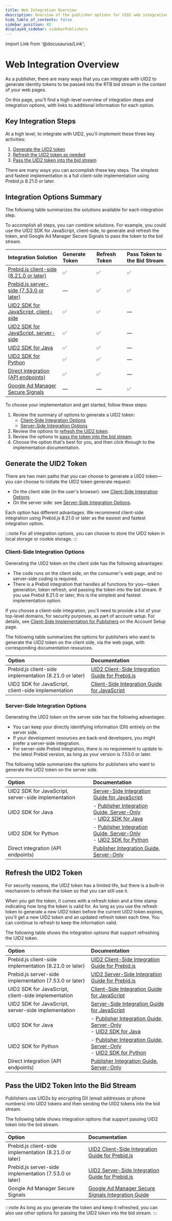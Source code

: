 ```yaml
---
title: Web Integration Overview
description: Overview of the publisher options for UID2 web integration.
hide_table_of_contents: false
sidebar_position: 02
displayed_sidebar: sidebarPublishers
---
```


import Link from '@docusaurus/Link';

# Web Integration Overview

As a publisher, there are many ways that you can integrate with UID2 to generate identity tokens to be passed into the RTB bid stream in the context of your web pages.

On this page, you'll find a high-level overview of integration steps and integration options, with links to additional information for each option.

<!-- The integration option that's right for you depends on many factors. For example, if the <Link href="../ref-info/glossary-uid#gl-dii">DII</Link> is available on the client side, and you can use the latest version of Prebid, you can use the UID2 Prebid module, which manages the token generate request, token refresh request, and passing the token into the bid stream.

Some questions you might ask:
- Do you want to generate the UID2 token request on the client side or the server side?
- Do you use Prebid? If yes:
  - Are you constrained to a specific Prebid version?
  - Do you want the UID2 Prebid module to do everything&#8212;generate the token, refresh the token, and pass the token into the bid stream?
  - Do you prefer to use the UID2 SDK for JavaScript to generate and refresh the token, and use Prebid to pass the token into the bid stream? -->

<!-- It includes:

* [Integration Steps: Summary](#integration-steps-summary)
* [Integration Options: Client Side](#integration-options-client-side)
* [Integration Options: Server Side](#integration-options-server-side)
* [Options to Generate/Refresh UID2 Token](#options-to-generaterefresh-uid2-token)
* [Options to Pass the UID2 Token into the Bid Stream](#options-to-pass-the-uid2-token-into-the-bid-stream)
* [Client-Side or Server-Side Integration?](#client-side-or-server-side-integration)
* [Integration Using Prebid](#integration-using-prebid)
* [IntegrationDetails](#integration-details)
  * [Prebid.js 8.21.0 or Later](#prebidjs-8210-or-later)
  * [UID2 JavaScript SDK + Prebid.js 7.53.0 or later](#uid2-sdk-for-javascript--prebidjs-7530-or-later)
  * [UID2 SDK for JavaScript](#uid2-sdk-for-javascript)
  * [UID2 SDK for Java](#uid2-sdk-for-java)
  * [UID2 SDK for Python](#uid2-sdk-for-python)
  * [Direct integration (API endpoints)](#direct-integration-api-endpoints)
 -->

## Key Integration Steps

At a high level, to integrate with UID2, you'll implement these three key activities:

1. [Generate the UID2 token](#generate-the-uid2-token)
1. [Refresh the UID2 token as needed](#refresh-the-uid2-token)
1. [Pass the UID2 token into the bid stream](#pass-the-uid2-token-into-the-bid-stream)

There are many ways you can accomplish these key steps. The simplest and fastest implementation is a full client-side implementation using Prebid.js 8.21.0 or later.

## Integration Options Summary

The following table summarizes the solutions available for each integration step.

To accomplish all steps, you can combine solutions. For example, you could use the UID2 SDK for JavaScript, client-side, to generate and refresh the token, and Google Ad Manager Secure Signals to pass the token to the bid stream.

| Integration Solution | Generate Token | Refresh Token |Pass Token to the Bid Stream |
| :--- | :--- | :--- | :--- |
| [Prebid.js client-side (8.21.0 or later)](integration-prebid-client-side.md) | &#9989; | &#9989; | &#9989; |
| [Prebid.js server-side (7.53.0 or later)](integration-prebid-server-side.md) | &#8212; | &#9989; | &#9989; |
| [UID2 SDK for JavaScript, client-side](publisher-client-side.md) | &#9989; | &#9989; | &#8212; |
| [UID2 SDK for JavaScript, server-side](integration-javascript-server-side.md) | &#9989; | &#9989; | &#8212; |
| [UID2 SDK for Java](../sdks/uid2-sdk-ref-java.md) | &#9989; | &#9989; | &#8212; |
| [UID2 SDK for Python](../sdks/uid2-sdk-ref-python.md) | &#9989; | &#9989; | &#8212; |
| [Direct integration (API endpoints)](custom-publisher-integration.md) | &#9989; | &#9989; | &#8212; |
| [Google Ad Manager Secure Signals](google-ss-integration.md) | &#8212; | &#8212; | &#9989; |

<!-- &#9989; = Supported | &#8212; = Not Supported -->

To choose your implementation and get started, follow these steps:

1. Review the summary of options to generate a UID2 token:
   - [Client-Side Integration Options](#client-side-integration-options)
   - [Server-Side Integration Options](#server-side-integration-options)
1. Review the options to [refresh the UID2 token](#refresh-the-uid2-token).
1. Review the options to [pass the token into the bid stream](#pass-the-uid2-token-into-the-bid-stream).
1. Choose the option that's best for you, and then click through to the implementation documentation.

## Generate the UID2 Token

There are two main paths that you can choose to generate a UID2 token&#8212;you can choose to initiate the UID2 token generate request:

- On the client side (in the user's browser): see [Client-Side Integration Options](#client-side-integration-options).
- On the server side: see [Server-Side Integration Options](#server-side-integration-options).

Each option has different advantages. We recommend client-side integration using Prebid.js 8.21.0 or later as the easiest and fastest integration option.

:::note
For all integration options, you can choose to store the UID2 token in local storage or cookie storage.
:::

### Client-Side Integration Options

Generating the UID2 token on the client side has the following advantages:

- The code runs on the client side, on the consumer's web page, and no server-side coding is required.
- There is a Prebid integration that handles all functions for you&#8212;token generation, token refresh, and passing the token into the bid stream. If you use Prebid 8.21.0 or later, this is the simplest and fastest implementation option.

If you choose a client-side integration, you'll need to provide a list of your top-level domains, for security purposes, as part of account setup. For details, see [Client-Side Implementation for Publishers](../getting-started/gs-account-setup.md#client-side-implementation-for-publishers) on the Account Setup page.

The following table summarizes the options for publishers who want to generate the UID2 token on the client side, via the web page, with corresponding documentation resources.

| Option | Documentation |
| :--- | :--- |
| Prebid.js client-side implementation (8.21.0 or later) | [UID2 Client-Side Integration Guide for Prebid.js](integration-prebid-client-side.md) |
| UID2 SDK for JavaScript, client-side implementation | [Client-Side Integration Guide for JavaScript](publisher-client-side.md) |

### Server-Side Integration Options

Generating the UID2 token on the server side has the following advantages:

- You can keep your <Link href="../ref-info/glossary-uid#gl-dii">directly identifying information (DII)</Link> entirely on the server side.
- If your development resources are back-end developers, you might prefer a server-side integration.
- For server-side Prebid integration, there is no requirement to update to the latest Prebid version, as long as your version is 7.53.0 or later.

The following table summarizes the options for publishers who want to generate the UID2 token on the server side.

<!-- (**GWH_SW His query: "why is Prebid.js server integration not listed here?" I thought the server-side option didn't support token/generate + per KK's diagram. Let's discuss. Affects summary table also.**) -->

| Option | Documentation |
| :--- | :--- |
| UID2 SDK for JavaScript, server-side implementation | [Server-Side Integration Guide for JavaScript](integration-javascript-server-side.md) |
| UID2 SDK for Java | - [Publisher Integration Guide, Server-Only](custom-publisher-integration.md)<br/>- [UID2 SDK for Java](../sdks/uid2-sdk-ref-java.md) |
| UID2 SDK for Python | - [Publisher Integration Guide, Server-Only](custom-publisher-integration.md)<br/>- [UID2 SDK for Python](../sdks/uid2-sdk-ref-python.md)  |
| Direct integration (API endpoints) | [Publisher Integration Guide, Server-Only](custom-publisher-integration.md) |

## Refresh the UID2 Token

For security reasons, the UID2 token has a limited life, but there is a built-in mechanism to refresh the token so that you can still use it.

When you get the token, it comes with a refresh token and a time stamp indicating how long the token is valid for. As long as you use the refresh token to generate a new UID2 token before the current UID2 token expires, you'll get a new UID2 token and an updated refresh token each time. You can continue to refresh to keep the information valid.

The following table shows the integration options that support refreshing the UID2 token.

| Option | Documentation |
| :--- | :--- |
| Prebid.js client-side implementation (8.21.0 or later) | [UID2 Client-Side Integration Guide for Prebid.js](integration-prebid-client-side.md) |
| Prebid.js server-side implementation (7.53.0 or later) | [UID2 Server-Side Integration Guide for Prebid.js](integration-prebid-server-side.md) |
| UID2 SDK for JavaScript, client-side implementation | [Client-Side Integration Guide for JavaScript](publisher-client-side.md) |
| UID2 SDK for JavaScript, server-side implementation | [Server-Side Integration Guide for JavaScript](integration-javascript-server-side.md) |
| UID2 SDK for Java | - [Publisher Integration Guide, Server-Only](custom-publisher-integration.md)<br/>- [UID2 SDK for Java](../sdks/uid2-sdk-ref-java.md) |
| UID2 SDK for Python | - [Publisher Integration Guide, Server-Only](custom-publisher-integration.md)<br/>- [UID2 SDK for Python](../sdks/uid2-sdk-ref-python.md)  |
| Direct integration (API endpoints) | [Publisher Integration Guide, Server-Only](custom-publisher-integration.md) |

## Pass the UID2 Token Into the Bid Stream

Publishers use UID2s by encrypting DII (email addresses or phone numbers) into UID2 tokens and then sending the UID2 tokens into the bid stream.

The following table shows integration options that support passing UID2 token into the bid stream.

| Option | Documentation |
| :--- | :--- |
| Prebid.js client-side implementation (8.21.0 or later) | [UID2 Client-Side Integration Guide for Prebid.js](integration-prebid-client-side.md) |
| Prebid.js server-side implementation (7.53.0 or later) | [UID2 Server-Side Integration Guide for Prebid.js](integration-prebid-server-side.md) |
| Google Ad Manager Secure Signals| [Google Ad Manager Secure Signals Integration Guide](google-ss-integration.md) |

:::note
As long as you generate the token and keep it refreshed, you can also use other options for passing the UID2 token into the bid stream.
:::

<!-- ## Integration Using Prebid

(**GWH_KK not sure if we want this section. Would appreciate your input.**)

If you want to integrate using Prebid, here are some additional questions you'll need to answer to determine the best integration approach, and some steps to take:

- What Prebid version are you using?
  - If you're using Prebid 8.21.0 or later, you can use the client-side Prebid integration option, which is the simplest and easiest implementation approach.
  - If you're using a version prior to 8.21.0 (7.53.0 or later), and can't easily upgrade, you'll choose a server-side option.
- Domain names:
  - As part of account setup, if you're using the Prebid.js client-side option, you'll need to provide a list of your top-level domains.
- Are you already using the UID2 JavaScript SDK to generate and refresh the token? If so, you can continue to use the Prebid.js server-side implementation. For details, see [UID2 Server-Side Integration Guide for Prebid.js](integration-prebid-server-side.md). -->

<!-- 
## Advantages: Summary

The following table summarizes the advantages of each integration option.
(**GWH_KK don't like having two tables but I can't fit it all into one. Also the docs are different. Need input re the best docs to link to... SDK ref or integration guide?**)

| Option | Client/Server | Advantages | Documentation |
| :--- |  :--- | :--- | :--- |
| Prebid.js 8.21.0 or later | Client | <ul><li>No server-side coding needed.</li><li>Fast and easy implementation.</li></ul> | [UID2 Client-Side Integration Guide for Prebid.js](integration-prebid-client-side.md) |
| UID2 JavaScript SDK + Prebid.js 7.53.0 or later | Client | <ul><li>No need to upgrade to the latest Prebid version.</li><li>Easier to manage latency with a server-side implementation.</li><li>The JavaScript SDK takes care of generating and refreshing the token, and Prebid takes care of sending the token to the bid stream.</li></ul> | <ul><li>[Client-Side Integration Guide for JavaScript](publisher-client-side.md)</li><li>[UID2 Server-Side Integration Guide for Prebid.js](integration-prebid-server-side.md)</li></ul> |
| UID2 SDK for JavaScript | Server | <ul><li>The SDK takes care of generating and refreshing the token.</li><li>Coded in JavaScript.</li></ul> If you use JavaScript, and client-side implementation is not suitable for you, this is your best choice. | [UID2 SDK for JavaScript Reference Guide (2.x and earlier versions)](../sdks/client-side-identity-v2.md) |
| UID2 SDK for Java | Server | <ul><li>The SDK takes care of generating and refreshing the token.</li><li>Coded in Java.</li></ul> If your server-side coding is Java, and client-side implementation is not suitable for you, this is your best choice. | [UID2 SDK for Java (Server-Side) Reference Guide](../sdks/uid2-sdk-ref-java.md) |
| UID2 SDK for Python] | Server | <ul><li>The SDK takes care of generating and refreshing the token.</li><li>Coded in Python.</li></ul> If your server-side coding is Python, and client-side implementation is not suitable for you, this is your best choice. | [UID2 SDK for Python (Server-Side) Reference Guide](../sdks/uid2-sdk-ref-python.md) |
| Direct integration (API endpoints) | Server | You're free to implement the APIs in whatever way you choose. | <ul><li>[POST /token/generate](../endpoints/post-token-generate.md)</li><li>[POST /token/refresh](../endpoints/post-token-refresh.md)</li></ul> | 
-->

<!-- ## BELOW = TO DELETE
-----------------------------BELOW = TO DELETE

## Integration Details

The following sections provide additional information on each of the integration options, with links to documentation resources:

* [Prebid.js 8.21.0 or Later](#prebidjs-8210-or-later)
* [UID2 JavaScript SDK + Prebid.js 7.53.0 or later](#uid2-sdk-for-javascript--prebidjs-7530-or-later)
* [UID2 SDK for JavaScript](#uid2-sdk-for-javascript)
* [UID2 SDK for Java](#uid2-sdk-for-java)
* [UID2 SDK for Python](#uid2-sdk-for-python)
* [Direct integration (API endpoints)](#direct-integration-api-endpoints)

### Prebid.js 8.21.0 or Later

The advantages of this implementation approach are as follows:

- No server-side coding needed.
- Fast and easy implementation.

For details, see [UID2 Client-Side Integration Guide for Prebid.js](../guides/integration-prebid-client-side.md).

### UID2 SDK for JavaScript + Prebid.js 7.53.0 or later

The advantages of this implementation approach are as follows:

- No need to upgrade to the latest Prebid version.
- Easier to manage latency with a server-side implementation.
- The JavaScript SDK takes care of generating and refreshing the token, and Prebid takes care of sending the token to the bid stream.

For details, see:
- [UID2 SDK for JavaScript Reference Guide](../sdks/client-side-identity.md)
- [UID2 Server-Side Integration Guide for Prebid.js](../guides/integration-prebid-server-side.md)

### UID2 SDK for JavaScript

The advantages of this implementation approach are as follows:

- The SDK takes care of generating and refreshing the token.
- Coded in JavaScript. If you use JavaScript, and client-side implementation is not suitable for you, this is your best choice.

For details, see [UID2 SDK for JavaScript Reference Guide (2.x and earlier versions)](../sdks/client-side-identity-v2.md).

### UID2 SDK for Java

The advantages of this implementation approach are as follows:

- The SDK takes care of generating and refreshing the token.
- Coded in Java. If your server-side coding is Java, and client-side implementation is not suitable for you, this is your best choice.

For details, see [UID2 SDK for Java (Server-Side) Reference Guide](../sdks/uid2-sdk-ref-java.md).

### UID2 SDK for Python

The advantages of this implementation approach are as follows:

- The SDK takes care of generating and refreshing the token.
- Coded in Python. If your server-side coding is Python, and client-side implementation is not suitable for you, this is your best choice.

For details, see [UID2 SDK for Python (Server-Side) Reference Guide](../sdks/uid2-sdk-ref-python.md).

### Direct integration (API endpoints)

The advantages of this implementation approach are as follows:

- You're free to implement the APIs in whatever way you choose.

For details, see:
- [POST /token/generate](../endpoints/post-token-generate.md)
- [POST /token/refresh](../endpoints/post-token-refresh.md) -->


<!-- 
## TABLE STASH

| Option | Token Generation managed by | Token Refresh managed by |Passing Token to the Bid Stream |
| :--- | :--- | :--- | :--- |
| Prebid.js 8.21.0 or later<br/>[UID2 Client-Side Integration Guide for Prebid.js](integration-prebid-client-side.md) | Prebid.js 8.21.0 or later | Prebid.js 8.21.0 or later | Prebid.js 8.21.0 or later |
| UID2 JavaScript SDK + <br/>Prebid.js 7.53.0 or later | UID2 JS SDK<br/>[Client-Side Integration Guide for JavaScript](publisher-client-side.md) | UID2 JS SDK or Prebid.js 7.53.0 or later | Prebid.js 7.53.0 or later<br/>[UID2 Server-Side Integration Guide for Prebid.js](integration-prebid-server-side.md) |
| UID2 SDK for JavaScript<ul><li>[Server-Side Integration Guide for JavaScript](integration-javascript-server-side.md)</li><li>[Publisher Integration Guide, Server-Only](custom-publisher-integration.md)</li></ul> | JavaScript SDK | JavaScript SDK |  Publisher's choice. For example, Prebid.js.<br/>[UID2 Server-Side Integration Guide for Prebid.js](integration-prebid-server-side.md) |
| UID2 SDK for Java<br/>[Publisher Integration Guide, Server-Only](custom-publisher-integration.md) | [UID2 SDK for Java](../sdks/uid2-sdk-ref-java.md) | [UID2 SDK for Java](../sdks/uid2-sdk-ref-java.md)| Publisher's choice.<br/>Can be integrated with Prebid.js. |
| UID2 SDK for Python<br/> [Publisher Integration Guide, Server-Only](custom-publisher-integration.md)| [UID2 SDK for Python](../sdks/uid2-sdk-ref-python.md) | [UID2 SDK for Python](../sdks/uid2-sdk-ref-python.md) | Publisher's choice.<br/>Can be integrated with Prebid.js. |
| GAM Secure Signals<br/> [xxx](custom-publisher-integration.md)| [Google Ad Manager Secure Signals Integration Guide](google-ss-integration.md) | [Google Ad Manager Secure Signals Integration Guide](google-ss-integration.md) | [Google Ad Manager Secure Signals Integration Guide](google-ss-integration.md) |
| Direct integration<br/>(API endpoints)<br/>[Publisher Integration Guide, Server-Only](custom-publisher-integration.md) | [POST /token/generate](../endpoints/post-token-generate.md) | [POST /token/refresh](../endpoints/post-token-refresh.md) | Publisher's choice.<br/>Can be integrated with Prebid.js. |
 -->
